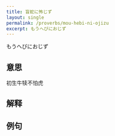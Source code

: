 ```yaml
---
title: 盲蛇に怖じず
layout: single
permalink: /proverbs/mou-hebi-ni-ojizu
excerpt: もうへびにおじず
---
```


もうへびにおじず

## 意思

初生牛犊不怕虎

## 解释

## 例句

